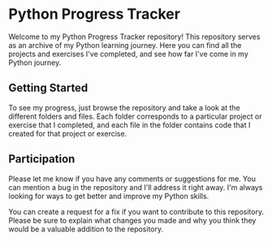 # Python Progress Tracker

Welcome to my Python Progress Tracker repository! This repository serves as an archive of my Python learning journey. Here you can find all the projects and exercises I've completed, and see how far I've come in my Python journey.

## Getting Started

To see my progress, just browse the repository and take a look at the different folders and files. Each folder corresponds to a particular project or exercise that I completed, and each file in the folder contains code that I created for that project or exercise.

## Participation

Please let me know if you have any comments or suggestions for me. You can mention a bug in the repository and I'll address it right away. I'm always looking for ways to get better and improve my Python skills.

You can create a request for a fix if you want to contribute to this repository. Please be sure to explain what changes you made and why you think they would be a valuable addition to the repository.
